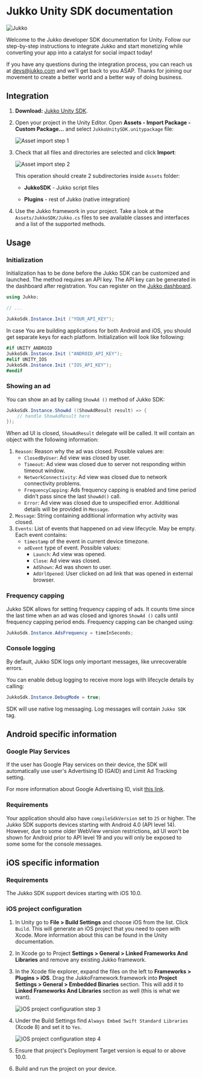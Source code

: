 # Jukko Unity SDK documentation

![Jukko](images/intro.png)

Welcome to the Jukko developer SDK documentation for Unity. Follow our step-by-step instructions to
integrate Jukko and start monetizing while converting your app into a catalyst for social
impact today!

If you have any questions during the integration process, you can reach us at [devs@jukko.com](mailto:devs@jukko.com)
and we'll get back to you ASAP. Thanks for joining our movement to create a better world and a better way of doing business.

## Integration

1. **Download:** [Jukko Unity SDK](https://sdk.jukko.com/unity/JukkoUnitySDK-1.0.5.unitypackage).

2. Open your project in the Unity Editor. Open **Assets - Import Package - Custom Package...** and select `JukkoUnitySDK.unitypackage` file:

    ![Asset import step 1](images/asset-import-1.png)

3. Check that all files and directories are selected and click **Import**:

    ![Asset import step 2](images/asset-import-2.png)

    This operation should create 2 subdirectories inside `Assets` folder:

    * **JukkoSDK** - Jukko script files

    * **Plugins** - rest of Jukko (native integration)

4. Use the Jukko framework in your project. Take a look at the `Assets/JukkoSDK/Jukko.cs` files to see available classes and interfaces and a list of the supported methods.

## Usage

### Initialization

Initialization has to be done before the Jukko SDK can be customized and launched. The method requires an API key. The API key can be generated in the dashboard after registration.
You can register on the [Jukko dashboard](https://dashboard.jukko.com).

```csharp
using Jukko;

// ...

JukkoSdk.Instance.Init ("YOUR_API_KEY");
```

In case You are building applications for both Android and iOS, you should get separate keys for each platform.
Initialization will look like following:

```csharp
#if UNITY_ANDROID
JukkoSdk.Instance.Init ("ANDROID_API_KEY");
#elif UNITY_IOS
JukkoSdk.Instance.Init ("IOS_API_KEY");
#endif
```

### Showing an ad

You can show an ad by calling `ShowAd ()` method of Jukko SDK:

```csharp
JukkoSdk.Instance.ShowAd ((ShowAdResult result) => {
    // handle ShowAdResult here
});
```

When ad UI is closed, `ShowAdResult` delegate will be called. It will contain an object with the following information:

1. `Reason`: Reason why the ad was closed. Possible values are:
    * `ClosedByUser`: Ad view was closed by user.
    * `Timeout`: Ad view  was closed due to server not responding within timeout window.
    * `NetworkConnectivity`: Ad view was closed due to network connectivity problems.
    * `FrequencyCapping`: Ads frequency capping is enabled and time period didn't pass since the last `ShowAd()` call.
    * `Error`: Ad view was closed due to unspecified error. Additional details will be provided in `Message`.
2. `Message`: String containing additional information why activity was closed.
3. `Events`: List of events that happened on ad view lifecycle. May be empty. Each event contains:
    * `timestamp` of the event in current device timezone.
    * `adEvent` type of event. Possible values:
        * `Launch`: Ad view was opened.
        * `Close`: Ad view was closed.
        * `AdShown`: Ad was shown to user.
        * `AdUrlOpened`: User clicked on ad link that was opened in external browser.

### Frequency capping

Jukko SDK allows for setting frequency capping of ads. It counts time since the last time when an ad was closed
and ignores `ShowAd ()` calls until frequency capping period ends. Frequency capping can be changed using:

```csharp
JukkoSdk.Instance.AdsFrequency = timeInSeconds;
```

### Console logging

By default, Jukko SDK logs only important messages, like unrecoverable errors.

You can enable debug logging to receive more logs with lifecycle details by calling:

```csharp
JukkoSdk.Instance.DebugMode = true;
```

SDK will use native log messaging. Log messages will contain `Jukko SDK` tag.

## Android specific information

### Google Play Services

If the user has Google Play services on their device, the SDK will automatically use user's
Advertising ID (GAID) and Limit Ad Tracking setting.

For more information about Google Advertising ID, visit [this link](https://play.google.com/about/monetization-ads/ads/ad-id/).

### Requirements

Your application should also have `compileSdkVersion` set to `25` or higher. The Jukko SDK supports devices starting with Android 4.0 (API level 14). However, due to some older WebView version restrictions, ad UI won't be shown for Android prior to API level 19 and you will only be exposed to some some for the console messages.

## iOS specific information

### Requirements

The Jukko SDK support devices starting with iOS 10.0.

### iOS project configuration

1. In Unity go to **File > Build Settings** and choose iOS from the list. Click `Build`. This will generate an iOS project that you need to open with Xcode. More information about this can be found in the Unity documentation.

2. In Xcode go to Project **Settings > General > Linked Frameworks And Libraries** and remove any existing Jukko framework.

3. In the Xcode file explorer, expand the files on the left to **Frameworks > Plugins > iOS**. Drag the JukkoFramework.framework into **Project Settings > General > Embedded Binaries** section. This will add it to **Linked Frameworks And Libraries** section as well (this is what we want).

    ![iOS project configuration step 3](images/ios_drag_framework.png)

4. Under the Build Settings find `Always Embed Swift Standard Libraries` (Xcode 8) and set it to `Yes`.

    ![iOS project configuration step 4](images/ios_embed_libraries.png)

5. Ensure that project's Deployment Target version is equal to or above 10.0.

6. Build and run the project on your device.
